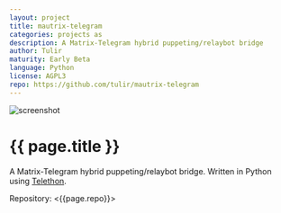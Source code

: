 ```yaml
---
layout: project
title: mautrix-telegram
categories: projects as
description: A Matrix-Telegram hybrid puppeting/relaybot bridge
author: Tulir
maturity: Early Beta
language: Python
license: AGPL3
repo: https://github.com/tulir/mautrix-telegram
---
```


![screenshot](/docs/projects/images/mautrix-telegram.png "{{ page.title }}")

# {{ page.title }}
A Matrix-Telegram hybrid puppeting/relaybot bridge. Written in Python using [Telethon](https://github.com/LonamiWebs/Telethon).

Repository: <{{page.repo}}>
